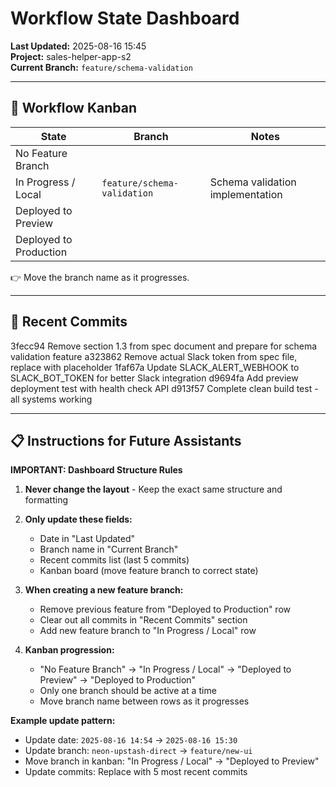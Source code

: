# Workflow State Dashboard

**Last Updated:** 2025-08-16 15:45  
**Project:** sales-helper-app-s2  
**Current Branch:** `feature/schema-validation`

---

## 🚦 Workflow Kanban

| State                  | Branch                | Notes                |
|-------------------------|-----------------------|----------------------|
| No Feature Branch       |                       |                      |
| In Progress / Local     | `feature/schema-validation` | Schema validation implementation |
| Deployed to Preview     |                       |                      |
| Deployed to Production  |                       |                      |

👉 Move the branch name as it progresses.

---

## 📝 Recent Commits
3fecc94 Remove section 1.3 from spec document and prepare for schema validation feature
a323862 Remove actual Slack token from spec file, replace with placeholder
1faf67a Update SLACK_ALERT_WEBHOOK to SLACK_BOT_TOKEN for better Slack integration
d9694fa Add preview deployment test with health check API
d913f57 Complete clean build test - all systems working

---

## 📋 Instructions for Future Assistants

**IMPORTANT: Dashboard Structure Rules**

1. **Never change the layout** - Keep the exact same structure and formatting
2. **Only update these fields:**
   - Date in "Last Updated" 
   - Branch name in "Current Branch"
   - Recent commits list (last 5 commits)
   - Kanban board (move feature branch to correct state)

3. **When creating a new feature branch:**
   - Remove previous feature from "Deployed to Production" row
   - Clear out all commits in "Recent Commits" section
   - Add new feature branch to "In Progress / Local" row

4. **Kanban progression:**
   - "No Feature Branch" → "In Progress / Local" → "Deployed to Preview" → "Deployed to Production"
   - Only one branch should be active at a time
   - Move branch name between rows as it progresses

**Example update pattern:**
- Update date: `2025-08-16 14:54` → `2025-08-16 15:30`
- Update branch: `neon-upstash-direct` → `feature/new-ui`
- Move branch in kanban: "In Progress / Local" → "Deployed to Preview"
- Update commits: Replace with 5 most recent commits
